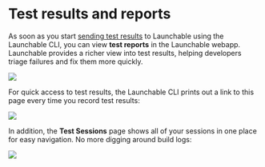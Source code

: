 # Test results and reports

As soon as you start [sending test results](../sending-data-to-launchable/) to Launchable using the Launchable CLI, you can view **test reports** in the Launchable webapp. Launchable provides a richer view into test results, helping developers triage failures and fix them more quickly.

![](<../.gitbook/assets/2022-08-03 Test session details - with content.png>)

For quick access to test results, the Launchable CLI prints out a link to this page every time you record test results:

![](<../.gitbook/assets/Link to results.png>)

In addition, the **Test Sessions** page shows all of your sessions in one place for easy navigation. No more digging around build logs:

![](<../.gitbook/assets/2022-06 Test Sessions.png>)
